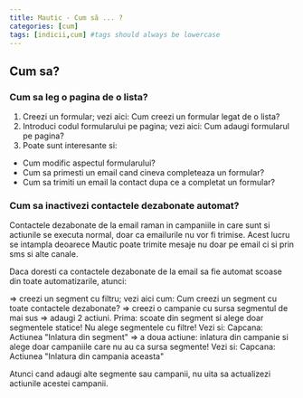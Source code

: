 ```yaml
---
title: Mautic - Cum să ... ?
categories: [cum]
tags: [indicii,cum] #tags should always be lowercase
---
```


## Cum sa?

### Cum sa leg o pagina de o lista?

1. Creezi un formular; vezi aici: Cum creezi un formular legat de o lista?
2. Introduci codul formularului pe pagina; vezi aici: Cum adaugi formularul pe pagina?
3. Poate sunt interesante si:
* Cum modific aspectul formularului?
* Cum sa primesti un email cand cineva completeaza un formular?
* Cum sa trimiti un email la contact dupa ce a completat un formular?

### Cum sa inactivezi contactele dezabonate automat?

Contactele dezabonate de la email raman in campaniile in care sunt si actiunile se executa normal, doar ca emailurile nu vor fi trimise.
Acest lucru se intampla deoarece Mautic poate trimite mesaje nu doar pe email ci si prin sms si alte canale.

Daca doresti ca contactele dezabonate de la email sa fie automat scoase din toate automatizarile, atunci:

=> creezi un segment cu filtru; vezi aici cum: Cum creezi un segment cu toate contactele dezabonate?
=> creezi o campanie cu sursa segmentul de mai sus
=> adaugi 2 actiuni. Prima: scoate din segment si alege doar segmentele statice! Nu alege segmentele cu filtre! Vezi si: Capcana: Actiunea "Inlatura din segment"
=> a doua actiune: inlatura din campanie si alege doar campaniile care nu au ca sursa segmente! Vezi si: Capcana: Actiunea "Inlatura din campania aceasta"

Atunci cand adaugi alte segmente sau campanii, nu uita sa actualizezi actiunile acestei campanii.